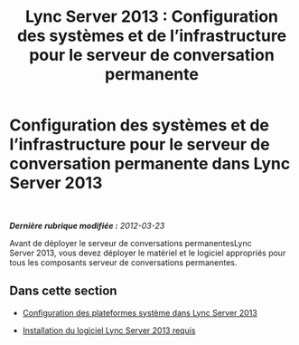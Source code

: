 ﻿---
title: 'Lync Server 2013 : Configuration des systèmes et de l’infrastructure pour le serveur de conversation permanente'
TOCTitle: Configuration des systèmes et de l’infrastructure pour le serveur de conversation permanente
ms:assetid: d433d056-988d-40f1-9521-5f3e7316756f
ms:mtpsurl: https://technet.microsoft.com/fr-fr/library/JJ205290(v=OCS.15)
ms:contentKeyID: 49298946
ms.date: 05/20/2016
mtps_version: v=OCS.15
ms.translationtype: HT
---

# Configuration des systèmes et de l’infrastructure pour le serveur de conversation permanente dans Lync Server 2013

 

_**Dernière rubrique modifiée :** 2012-03-23_

Avant de déployer le serveur de conversations permanentesLync Server 2013, vous devez déployer le matériel et le logiciel appropriés pour tous les composants serveur de conversations permanentes.

## Dans cette section

  - [Configuration des plateformes système dans Lync Server 2013](lync-server-2013-set-up-system-platforms.md)

  - [Installation du logiciel Lync Server 2013 requis](lync-server-2013-install-lync-server-2013-prerequisite-software.md)

